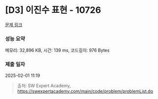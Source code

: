 # [D3] 이진수 표현 - 10726 

[문제 링크](https://swexpertacademy.com/main/code/problem/problemDetail.do?contestProbId=AXRSXf_a9qsDFAXS) 

### 성능 요약

메모리: 32,896 KB, 시간: 139 ms, 코드길이: 976 Bytes

### 제출 일자

2025-02-01 11:19



> 출처: SW Expert Academy, https://swexpertacademy.com/main/code/problem/problemList.do
